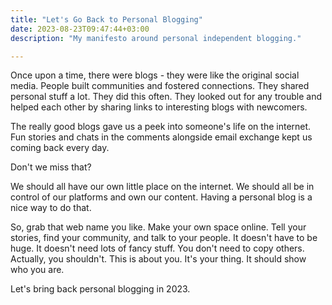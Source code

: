 ```yaml
---
title: "Let's Go Back to Personal Blogging"
date: 2023-08-23T09:47:44+03:00
description: "My manifesto around personal independent blogging."

---
```

Once upon a time, there were blogs - they were like the original social media. People built communities and fostered connections. They shared personal stuff a lot. They did this often. They looked out for any trouble and helped each other by sharing links to interesting blogs with newcomers.

The really good blogs gave us a peek into someone's life on the internet. Fun stories and chats in the comments alongside email exchange kept us coming back every day.

Don't we miss that?

We should all have our own little place on the internet. We should all be in control of our platforms and own our content. Having a personal blog is a nice way to do that.

So, grab that web name you like. Make your own space online. Tell your stories, find your community, and talk to your people. It doesn't have to be huge. It doesn't need lots of fancy stuff. You don't need to copy others. Actually, you shouldn't. This is about you. It's your thing. It should show who you are.

Let's bring back personal blogging in 2023. 